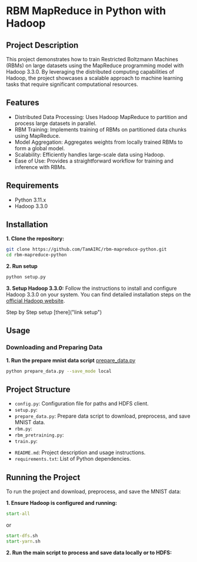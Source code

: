 # RBM MapReduce in Python with Hadoop

## Project Description

This project demonstrates how to train Restricted Boltzmann Machines (RBMs) on large datasets using the MapReduce programming model with Hadoop 3.3.0. By leveraging the distributed computing capabilities of Hadoop, the project showcases a scalable approach to machine learning tasks that require significant computational resources.

## Features

- Distributed Data Processing: Uses Hadoop MapReduce to partition and process large datasets in parallel.
- RBM Training: Implements training of RBMs on partitioned data chunks using MapReduce.
- Model Aggregation: Aggregates weights from locally trained RBMs to form a global model.
- Scalability: Efficiently handles large-scale data using Hadoop.
- Ease of Use: Provides a straightforward workflow for training and inference with RBMs.

## Requirements

- Python 3.11.x
- Hadoop 3.3.0

## Installation

**1. Clone the repository:**

```bash
git clone https://github.com/TamAIRC/rbm-mapreduce-python.git
cd rbm-mapreduce-python
```

**2. Run setup**

```bash
python setup.py
```

**3. Setup Hadoop 3.3.0:**
Follow the instructions to install and configure Hadoop 3.3.0 on your system. You can find detailed installation steps on the [official Hadoop website]("https://hadoop.apache.org/").

Step by Step setup [there]("link setup")

## Usage

### Downloading and Preparing Data

**1. Run the prepare mnist data script**
[prepare_data.py](./prepare_data.py)
```bash
python prepare_data.py --save_mode local

```

## Project Structure
- `config.py`: Configuration file for paths and HDFS client.
- `setup.py`: 
- `prepare_data.py`: Prepare data script to download, preprocess, and save MNIST data.
- `rbm.py`: 
- `rbm_pretraining.py`: 
- `train.py`: 
<!-- - `mapper.py`: Mapper script for Hadoop MapReduce.
- `reducer.py`: Reducer script for Hadoop MapReduce. -->
- `README.md`: Project description and usage instructions.
- `requirements.txt`: List of Python dependencies.

## Running the Project

To run the project and download, preprocess, and save the MNIST data:

**1. Ensure Hadoop is configured and running:**

```cmd
start-all
```

or

```cmd
start-dfs.sh
start-yarn.sh
```
**2. Run the main script to process and save data locally or to HDFS:**